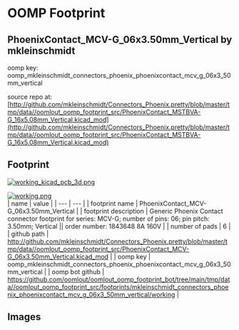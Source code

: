 # OOMP Footprint  
## PhoenixContact_MCV-G_06x3.50mm_Vertical  by mkleinschmidt  
  
oomp key: oomp_mkleinschmidt_connectors_phoenix_phoenixcontact_mcv_g_06x3_50mm_vertical  
  
source repo at: [http://github.com/mkleinschmidt/Connectors_Phoenix.pretty/blob/master/tmp/data//oomlout_oomp_footprint_src/PhoenixContact_MSTBVA-G_16x5.08mm_Vertical.kicad_mod](http://github.com/mkleinschmidt/Connectors_Phoenix.pretty/blob/master/tmp/data//oomlout_oomp_footprint_src/PhoenixContact_MSTBVA-G_16x5.08mm_Vertical.kicad_mod)  
## Footprint  
  
[![working_kicad_pcb_3d.png](working_kicad_pcb_3d_600.png)](working_kicad_pcb_3d.png)  
  
[![working.png](working_600.png)](working.png)  
| name | value | 
| --- | --- | 
| footprint name | PhoenixContact_MCV-G_06x3.50mm_Vertical | 
| footprint description | Generic Phoenix Contact connector footprint for series: MCV-G; number of pins: 06; pin pitch: 3.50mm; Vertical || order number: 1843648 8A 160V | 
| number of pads | 6 | 
| github path | http://github.com/mkleinschmidt/Connectors_Phoenix.pretty/blob/master/tmp/data//oomlout_oomp_footprint_src/PhoenixContact_MCV-G_06x3.50mm_Vertical.kicad_mod | 
| oomp key | oomp_mkleinschmidt_connectors_phoenix_phoenixcontact_mcv_g_06x3_50mm_vertical | 
| oomp bot github | https://github.com/oomlout/oomlout_oomp_footprint_bot/tree/main/tmp/data//oomlout_oomp_footprint_src/footprints/mkleinschmidt_connectors_phoenix_phoenixcontact_mcv_g_06x3_50mm_vertical/working | 
## Images  
